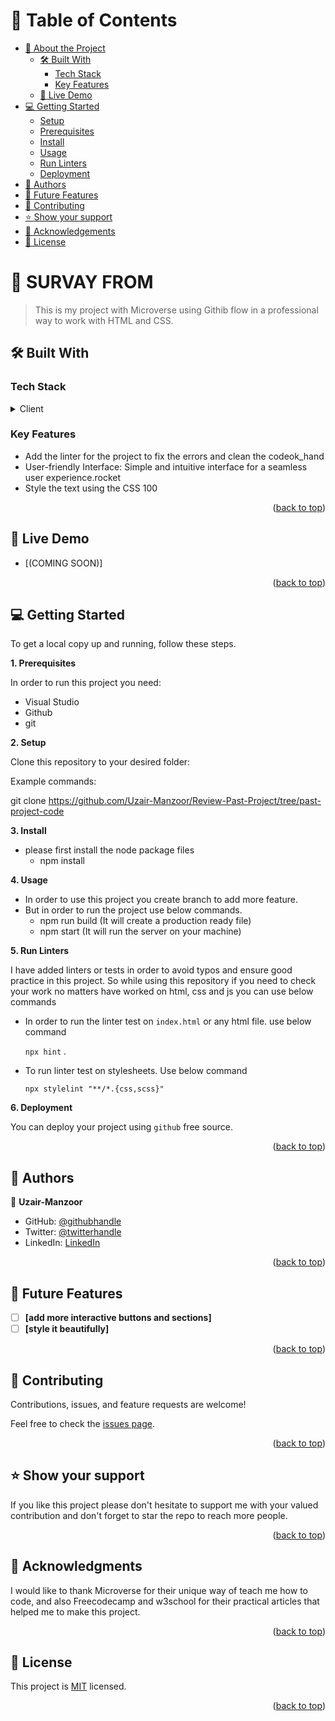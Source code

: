 
# 📗 Table of Contents

- [📖 About the Project](#about-project)
  - [🛠 Built With](#built-with)
    - [Tech Stack](#tech-stack)
    - [Key Features](#key-features)
  - [🚀 Live Demo](#live-demo)
- [💻 Getting Started](#getting-started)
  - [Setup](#setup)
  - [Prerequisites](#prerequisites)
  - [Install](#install)
  - [Usage](#usage)
  - [Run Linters](#run-linters)
  - [Deployment](#deployment)
- [👥 Authors](#authors)
- [🔭 Future Features](#future-features)
- [🤝 Contributing](#contributing)
- [⭐️ Show your support](#support)
- [🙏 Acknowledgements](#acknowledgements)
- [📝 License](#license)

<!-- PROJECT DESCRIPTION -->

# 📖 SURVAY FROM <a name="about-project"></a>

> This is my project with Microverse using Githib flow in a professional way to work with HTML and CSS. 

## 🛠 Built With <a name="built-with"></a>

### Tech Stack <a name="tech-stack"></a>

<details>
  <summary>Client</summary>
  <ul>
   <li><a href="https://developer.mozilla.org/en-US/docs/Learn/HTML/Introduction_to_HTML/Getting_started">HTML</a></li>
    <li><a href="https://developer.mozilla.org/en-US/docs/Web/CSS">CSS</a></li>
  </ul>
</details>

<!-- Features -->

### Key Features <a name="key-features"></a>

- Add the linter for the project to fix the errors and clean the codeok_hand
- User-friendly Interface: Simple and intuitive interface for a seamless user experience.rocket
- Style the text using the CSS 100

<p align="right">(<a href="#readme-top">back to top</a>)</p>

<!-- LIVE DEMO -->

## 🚀 Live Demo <a name="live-demo"></a>

- [(COMING SOON)]

<p align="right">(<a href="#readme-top">back to top</a>)</p>

<!-- GETTING STARTED -->

## 💻 Getting Started <a name="getting-started"></a>

To get a local copy up and running, follow these steps.

**1. Prerequisites** <a name="prerequisites"></a>

In order to run this project you need:

- Visual Studio
- Github
- git

**2. Setup** <a name="setup"></a>

Clone this repository to your desired folder:

Example commands:

git clone https://github.com/Uzair-Manzoor/Review-Past-Project/tree/past-project-code

**3. Install** <a name="install"></a>

- please first install the node package files
  - npm install

**4. Usage** <a name="usage"></a>

- In order to use this project you create branch to add more feature.
- But in order to run the project use below commands.
  - npm run build (It will create a production ready file)
  - npm start (It will run the server on your machine)

**5. Run Linters** <a name="run-linters"></a>

I have added linters or tests in order to avoid typos and ensure good practice in this project. So while using this repository if you need to check your work no matters have worked on html, css and js you can use below commands

- In order to run the linter test on `index.html` or any html file. use below command

  `npx hint` .
- To run linter test on stylesheets. Use below command

  `npx stylelint "**/*.{css,scss}"`

**6. Deployment** <a name="deployment"></a>

 You can deploy your project using `github` free source.

<p align="right">(<a href="#readme-top">back to top</a>)</p>

<!-- AUTHORS -->

## 👥 Authors <a name="authors"></a>

👤 **Uzair-Manzoor**

- GitHub: [@githubhandle](https://github.com/Uzair-Manzoor)
- Twitter: [@twitterhandle](https://twitter.com/UzairKiyani5555)
- LinkedIn: [LinkedIn](https://www.linkedin.com/in/uzair-manzoor-b69996115/)

<p align="right">(<a href="#readme-top">back to top</a>)</p>

<!-- FUTURE FEATURES -->

## 🔭 Future Features <a name="future-features"></a>

- [ ] **[add more interactive buttons and sections]**
- [ ] **[style it beautifully]**

<p align="right">(<a href="#readme-top">back to top</a>)</p>

<!-- CONTRIBUTING -->

## 🤝 Contributing <a name="contributing"></a>

Contributions, issues, and feature requests are welcome!

Feel free to check the [issues page](../../issues/).

<p align="right">(<a href="#readme-top">back to top</a>)</p>

<!-- SUPPORT -->

## ⭐️ Show your support <a name="support"></a>

If you like this project please don't hesitate to support me with your valued contribution and don't forget to star the repo to reach more people.

<p align="right">(<a href="#readme-top">back to top</a>)</p>

<!-- ACKNOWLEDGEMENTS -->

## 🙏 Acknowledgments <a name="acknowledgements"></a>

I would like to thank Microverse for their unique way of teach me how to code, and also Freecodecamp and w3school for their practical articles that helped me to make this project.

<p align="right">(<a href="#readme-top">back to top</a>)</p>

<!-- LICENSE -->

## 📝 License <a name="license"></a>

This project is [MIT](https://github.com/Uzair-Manzoor/Portfolio/blob/main/LICENSE) licensed.

<p align="right">(<a href="#readme-top">back to top</a>)</p>
